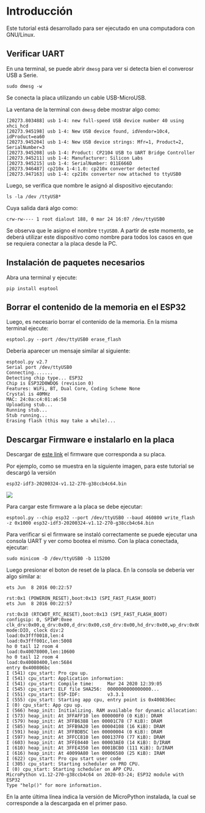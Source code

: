 # Introducción

Este tutorial está desarrollado para ser ejecutado en una computadora con GNU/Linux.

## Verificar UART

En una terminal, se puede abrir `dmesg` para ver si detecta bien el converosr USB a Serie.

`sudo dmesg -w`

Se conecta la placa utilizando un cable USB-MicroUSB. 

La ventana de la terminal con `dmesg` debe mostrar algo como:

```
[20273.803488] usb 1-4: new full-speed USB device number 40 using xhci_hcd
[20273.945198] usb 1-4: New USB device found, idVendor=10c4, idProduct=ea60
[20273.945204] usb 1-4: New USB device strings: Mfr=1, Product=2, SerialNumber=3
[20273.945208] usb 1-4: Product: CP2104 USB to UART Bridge Controller
[20273.945211] usb 1-4: Manufacturer: Silicon Labs
[20273.945215] usb 1-4: SerialNumber: 011E666D
[20273.946487] cp210x 1-4:1.0: cp210x converter detected
[20273.947163] usb 1-4: cp210x converter now attached to ttyUSB0
```
Luego, se verifica que nombre le asignó al dispositivo ejecutando:

`ls -la /dev /ttyUSB*`

Cuya salida dará algo como: 

`crw-rw---- 1 root dialout 188, 0 mar 24 16:07 /dev/ttyUSB0`

Se observa que le asigno el nombre `ttyUSB0`. A partir de este momento, se deberá utilizar este dispositivo como nombre para todos los casos en que se requiera conectar a la placa desde la PC.

## Instalación de paquetes necesarios

Abra una terminal y ejecute:

`pip install esptool`

## Borrar el contenido de la memoria en el ESP32
Luego, es necesario borrar el contenido de la memoria. En la misma terminal ejecute:

`esptool.py --port /dev/ttyUSB0 erase_flash`

Debería aparecer un mensaje similar al siguiente:
```
esptool.py v2.7
Serial port /dev/ttyUSB0
Connecting.......
Detecting chip type... ESP32
Chip is ESP32D0WDQ6 (revision 0)
Features: WiFi, BT, Dual Core, Coding Scheme None
Crystal is 40MHz
MAC: 24:0a:c4:01:a6:58
Uploading stub...
Running stub...
Stub running...
Erasing flash (this may take a while)...
```

## Descargar Firmware e instalarlo en la placa

Descargar de [este link](https://micropython.org/download#esp32) el firmware que corresponda a su placa.

Por ejemplo, como se muestra en la siguiente imagen, para este tutorial se descargó la versión

`esp32-idf3-20200324-v1.12-270-g38ccb4c64.bin `

![](/home/andres/micropython-intro/pics/download_version.png) 

Para cargar este firmware a la placa se debe ejecutar:

`esptool.py --chip esp32 --port /dev/ttyUSB0 --baud 460800 write_flash -z 0x1000 esp32-idf3-20200324-v1.12-270-g38ccb4c64.bin`

Para verificar si el firmware se instaló correctamente se puede ejecutar una consola UART y ver como bootea el mismo. Con la placa conectada, ejecutar:

`sudo minicom -D /dev/ttyUSB0 -b 115200`

Luego presionar el boton de reset de la placa. En la consola se debería ver algo similar a:

```
ets Jun  8 2016 00:22:57

rst:0x1 (POWERON_RESET),boot:0x13 (SPI_FAST_FLASH_BOOT)
ets Jun  8 2016 00:22:57

rst:0x10 (RTCWDT_RTC_RESET),boot:0x13 (SPI_FAST_FLASH_BOOT)
configsip: 0, SPIWP:0xee
clk_drv:0x00,q_drv:0x00,d_drv:0x00,cs0_drv:0x00,hd_drv:0x00,wp_drv:0x00
mode:DIO, clock div:2
load:0x3fff0018,len:4
load:0x3fff001c,len:5008
ho 0 tail 12 room 4
load:0x40078000,len:10600
ho 0 tail 12 room 4
load:0x40080400,len:5684
entry 0x400806bc
I (541) cpu_start: Pro cpu up.
I (541) cpu_start: Application information:
I (541) cpu_start: Compile time:     Mar 24 2020 12:39:05
I (545) cpu_start: ELF file SHA256:  0000000000000000...
I (551) cpu_start: ESP-IDF:          v3.3.1
I (555) cpu_start: Starting app cpu, entry point is 0x400836ec
I (0) cpu_start: App cpu up.
I (566) heap_init: Initializing. RAM available for dynamic allocation:
I (573) heap_init: At 3FFAFF10 len 000000F0 (0 KiB): DRAM
I (579) heap_init: At 3FFB6388 len 00001C78 (7 KiB): DRAM
I (585) heap_init: At 3FFB9A20 len 00004108 (16 KiB): DRAM
I (591) heap_init: At 3FFBDB5C len 00000004 (0 KiB): DRAM
I (597) heap_init: At 3FFCC810 len 000137F0 (77 KiB): DRAM
I (603) heap_init: At 3FFE0440 len 00003AE0 (14 KiB): D/IRAM
I (610) heap_init: At 3FFE4350 len 0001BCB0 (111 KiB): D/IRAM
I (616) heap_init: At 40099A80 len 00006580 (25 KiB): IRAM
I (622) cpu_start: Pro cpu start user code
I (305) cpu_start: Starting scheduler on PRO CPU.
I (0) cpu_start: Starting scheduler on APP CPU.
MicroPython v1.12-270-g38ccb4c64 on 2020-03-24; ESP32 module with ESP32
Type "help()" for more information.
```

En la ante última línea indica la versión de MicroPython instalada, la cual se corresponde a la descargada en el primer paso.